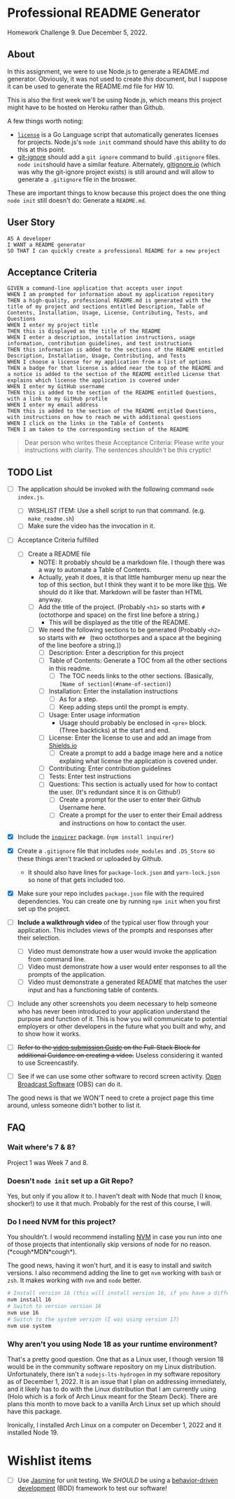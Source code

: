 # Professional README Generator

<!-- [![INSERT SCREENSHOT HERE}(assets/img/screenshot.png)](https://jrcharney.github.io/pro-readme-generator) -->

Homework Challenge 9. Due December 5, 2022.

## About

In this assignment, we were to use Node.js to generate a README.md generator. Obviously, it was not used to create *this* document, but I suppose it can be used to generate the README.md file for HW 10.

This is also the first week we'll be using Node.js, which means this project might have to be hosted on Heroku rather than Github.

A few things worth noting:
* [`license`](https://nishanths.github.io/license/) is a Go Language script that automatically generates licenses for projects. Node.js's `node init` command should have this ability to do this at this point.
* [git-ignore](https://github.com/sondr3/git-ignore) should add a `git ignore` command to build `.gitignore` files. `node init`should have a similar feature. Alternately, [gitignore.io](https://gitignore.io/) (which was why the git-ignore project exists) is still around and will allow to generate a `.gitignore` file in the broswer.

These are important things to know because this project does the one thing `node init` still doesn't do: Generate a `README.md`.

## User Story

```
AS A developer
I WANT a README generator
SO THAT I can quickly create a professional README for a new project
```

## Acceptance Criteria

```
GIVEN a command-line application that accepts user input
WHEN I am prompted for information about my application repository
THEN a high-quality, professional README.md is generated with the title of my project and sections entitled Description, Table of Contents, Installation, Usage, License, Contributing, Tests, and Questions
WHEN I enter my project title
THEN this is displayed as the title of the README
WHEN I enter a description, installation instructions, usage information, contribution guidelines, and test instructions
THEN this information is added to the sections of the README entitled Description, Installation, Usage, Contributing, and Tests
WHEN I choose a license for my application from a list of options
THEN a badge for that license is added near the top of the README and a notice is added to the section of the README entitled License that explains which license the application is covered under
WHEN I enter my GitHub username
THEN this is added to the section of the README entitled Questions, with a link to my GitHub profile
WHEN I enter my email address
THEN this is added to the section of the README entitled Questions, with instructions on how to reach me with additional questions
WHEN I click on the links in the Table of Contents
THEN I am taken to the corresponding section of the README
```

> Dear person who writes these Acceptance Criteria: Please write your instructions with clarity. The sentences shouldn't be this cryptic!

## TODO List

* [ ] The application should be invoked with the following command `node index.js`.
  * [ ] WISHLIST ITEM: Use a shell script to run that command. (e.g. `make_readme.sh`)
  * [ ] Make sure the video has the invocation in it.
* [ ] Acceptance Criteria fulfilled
  * [ ] Create a README file
    * NOTE: It probably should be a markdown file. I though there was a way to automate a Table of Contents.
    * Actually, yeah it does, it is that little hamburger menu up near the top of this section, but I think they want it to be more like [this](https://github.com/ekalinin/github-markdown-toc). We should do it like that. Markdown will be faster than HTML anyway.
    * [ ] Add the title of the project. (Probably `<h1>` so starts with `# ` (octothorpe and space) on the first line before a string.)
      * This will be displayed as the title of the README.
    * [ ] We need the following sections to be generated (Probably `<h2>` so starts with `## ` (two octothorpes and a space at the begining of the line beofore a string.))
      * [ ] Description: Enter a description for this project
      * [ ] Table of Contents: Generate a TOC from all the other sections in this readme.
        * [ ] The TOC needs links to the other sections. (Basically, `[Name of section](#name-of-section)`)
      * [ ] Installation: Enter the installation instructions
        * [ ] As for a step.
        * [ ] Keep adding steps until the prompt is empty.
      * [ ] Usage: Enter usage information
        * Usage should probably be enclosed in `<pre>` block. (Three backticks) at the start and end.
      * [ ] License: Enter the license to use and add an image from [Shields.io](https://shields.io/)
        * [ ] Create a prompt to add a badge image here and a notice explaing what license the application is covered under.
      * [ ] Contributing: Enter contribution guidelines
      * [ ] Tests: Enter test instructions
      * [ ] Questions: This section is actually used for how to contact the user. (It's redundant since it is on Github!)
        * [ ] Create a prompt for the user to enter their Github Username here.
        * [ ] Create a prompt for the user to enter their Email address and instructions on how to contact the user.
* [x] Include the [`inquirer`](https://www.npmjs.com/package/inquirer) package. (`npm install inquirer`)
* [x] Create a `.gitignore` file that includes `node_modules` and `.DS_Store` so these things aren't tracked or uploaded by Github.
  * It should also have lines for `package-lock.json` and `yarn-lock.json` so none of that gets included too.
* [x] Make sure your repo includes `package.json` file with the required dependencies. You can create one by running `npm init` when you first set up the project. 
* [ ] **Include a walkthrough video** of the typical user flow through your application. This includes views of the prompts and responses after their selection.
  * [ ] Video must demonstrate how a user would invoke the application from command line.
  * [ ] Video must demonstrate how a user would enter responses to all the prompts of the application.
  * [ ] Video must demonstrate a generated README that matches the user input and has a functioning table of contents.
* [ ] Include any other screenshots you deem necessary to help someone who has never been introduced to your application understand the purpose and function of it.  This is how you will communicate to potential employers or other developers in the future what you built and why, and to show how it works.
* [ ] ~~Refer to the [video submission Guide](https://coding-boot-camp.github.io/full-stack/computer-literacy/video-submission-guide) on the Full-Stack Block for additional Guidance on creating a video.~~ Useless considering it wanted to use Screencastify.
* [ ] See if we can use some other software to record screen activity. [Open Broadcast Software](https://obsproject.com/) (OBS) can do it.


The good news is that we WON'T need to crete a project page this time around, unless someone didn't bother to list it.


## FAQ

### Wait where's 7 & 8?

Project 1 was Week 7 and 8.

### Doesn't `node init` set up a Git Repo?

Yes, but only if you allow it to. I haven't dealt with Node that much (I know, shocker!) to use it that much. Probably for the rest of this course, I will.

### Do I need NVM for this project?

You shouldn't. I would recommend installing [NVM](https://github.com/nvm-sh/nvm) in case you run into one of those projects that intentionally skip versions of node for no reason. (\*cough\*MDN\*cough\*).

The good news, having it won't hurt, and it is easy to install and switch versions.  I also recommend adding the line to get `nvm` working with `bash` or `zsh`. It makes working with `nvm` and `node` better.

```bash
# Install version 16 (this will install version 16, if you have a different version, it will still be there)
nvm install 16
# Switch to version version 16
nvm use 16
# Switch to the system version (I was using version 17)
nvm use system
```

### Why aren't you using Node 18 as your runtime environment?

That's a pretty good question. One that as a Linux user, I though version 18 would be in the community software repository on my Linux distribution. Unfortunately, there isn't a `nodejs-lts-hydrogen` in my software repository as of December 1, 2022.  It is an issue that I plan on addressing immediately, and it likely has to do with the Linux distribution that I am currently using (Holo which is a fork of Arch Linux meant for the Steam Deck).  There are plans this month to move back to a vanilla Arch Linux set up which should have this package.

Ironically, I installed Arch Linux on a computer on December 1, 2022 and it installed Node 19.

# Wishlist items
* [ ] Use [Jasmine](https://jasmine.github.io/) for unit testing. We *SHOULD* be using a [behavior-driven development](https://en.wikipedia.org/wiki/Behavior-driven_development) (BDD) framework to test our software!